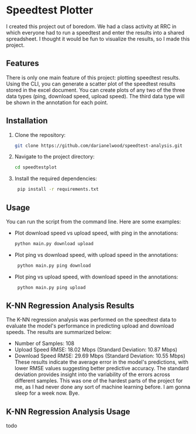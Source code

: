 # Speedtest Plotter

I created this project out of boredom. We had a class activity at RRC in which everyone had to run a speedtest and enter the results into a shared spreadsheet. I thought it would be fun to visualize the results, so I made this project.

## Features

There is only one main feature of this project: plotting speedtest results. Using the CLI, you can generate a scatter plot of the speedtest results stored in the excel document. You can create plots of any two of the three data types (ping, download speed, upload speed). The third data type will be shown in the annotation for each point.

## Installation
1. Clone the repository:
   ```bash
   git clone https://github.com/darianelwood/speedtest-analysis.git
    ```
2. Navigate to the project directory:
   ```bash
   cd speedtestplot
   ```
3. Install the required dependencies:
   ```bash
    pip install -r requirements.txt
    ```

## Usage
You can run the script from the command line. Here are some examples:

- Plot download speed vs upload speed, with ping in the annotations:
   ```bash
   python main.py download upload
   ```
- Plot ping vs download speed, with upload speed in the annotations:
   ```bash
    python main.py ping download
    ```
- Plot ping vs upload speed, with download speed in the annotations:
   ```bash
    python main.py ping upload
    ```

## K-NN Regression Analysis Results

The K-NN regression analysis was performed on the speedtest data to evaluate the model's performance in predicting upload and download speeds. The results are summarized below:
- Number of Samples: 108
- Upload Speed RMSE: 18.02 Mbps (Standard Deviation: 10.87 Mbps)
- Download Speed RMSE: 29.69 Mbps (Standard Deviation: 10.55 Mbps)
These results indicate the average error in the model's predictions, with lower RMSE values suggesting better predictive accuracy. The standard deviation provides insight into the variability of the errors across different samples.
This was one of the hardest parts of the project for me, as I had never done any sort of machine learning before. I am gonna sleep for a week now. Bye.

## K-NN Regression Analysis Usage

todo
